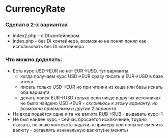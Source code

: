 # CurrencyRate

### Сделал в 2-х вариантах
 - index2.php - с DI контейнером
 - index.php - без DI контейнера, возможно не понял понял как использовать без DI контейнера

### Что можно доделать:
- Есть курс USD->EUR но нет EUR->USD, тут варианты
  - когда получаем курс USD->EUR сразу писать и EUR->USD в базе и кеш
  - писать только USD->EUR но при чтении из кеша или базы искать оба варианта
  - делать поиск EUR->USD только если нигде в других источниках не было найдено USD->EUR - *склоняюсь к этому варианту, но возможно приемлимы и другие 2 варианта*
- На вход подаётся одна и та же валюта RUB->RUB - выдавать курс=1
- Не был найден курс - сейчас бросается исключение, трудно сказать, не знаю контекста задачи, к примеру при попытке сменить валюту - оставлять изначальную валюту(не менять)
